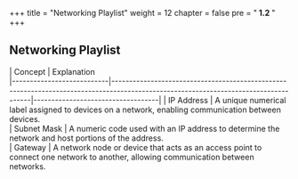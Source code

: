 +++
title = "Networking Playlist"
weight = 12
chapter = false
pre = "<b> 1.2 </b>"
+++

## Networking Playlist

| Concept                   | Explanation                                                                                                                                                    
|---------------------------|-------------------------------------------------------------------------------------------------------------------------------------|-----------------------------------|
| IP Address                | A unique numerical label assigned to devices on a network, enabling communication between devices.                                
| Subnet Mask               | A numeric code used with an IP address to determine the network and host portions of the address.                                 
| Gateway                   | A network node or device that acts as an access point to connect one network to another, allowing communication between networks.   

